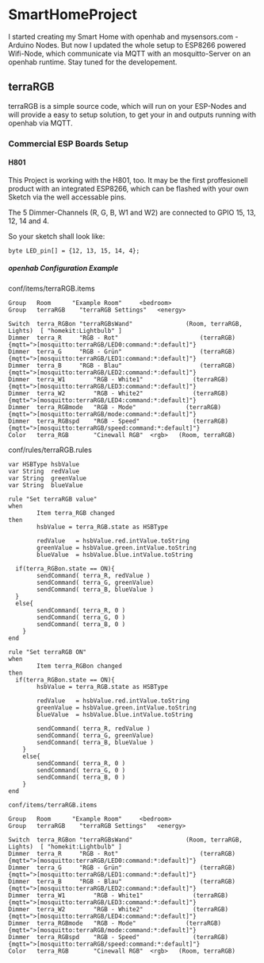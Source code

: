 # SmartHomeProject
I started creating my Smart Home with openhab and mysensors.com - Arduino Nodes. But now I updated the whole setup to ESP8266 powered Wifi-Node, which communicate via MQTT with an mosquitto-Server on an openhab runtime.
Stay tuned for the developement.

## terraRGB
terraRGB is a simple source code, which will run on your ESP-Nodes and will provide a easy to setup solution, to get your in and outputs running with openhab via MQTT.

### Commercial ESP Boards Setup
#### H801
This Project is working with the H801, too. It may be the first proffesionell product with an integrated ESP8266, which can be flashed with your own Sketch via the well accessable pins.

The 5 Dimmer-Channels (R, G, B, W1 and W2) are connected to GPIO 15, 13, 12, 14 and 4.

So your sketch shall look like:
     
    byte LED_pin[] = {12, 13, 15, 14, 4};

##### openhab Configuration Example
conf/items/terraRGB.items

    Group	Room	  "Example Room"     <bedroom>
    Group	terraRGB	"terraRGB Settings"   <energy>

    Switch 	terra_RGBon	"terraRGBsWand"				  (Room, terraRGB, Lights)  [ "homekit:Lightbulb" ]
    Dimmer	terra_R		"RGB - Rot"					  	  (terraRGB)		{mqtt=">[mosquitto:terraRGB/LED0:command:*:default]"}
    Dimmer	terra_G		"RGB - Grün"				      (terraRGB)		{mqtt=">[mosquitto:terraRGB/LED1:command:*:default]"}
    Dimmer	terra_B		"RGB - Blau"				  	  (terraRGB)		{mqtt=">[mosquitto:terraRGB/LED2:command:*:default]"}
    Dimmer	terra_W1		"RGB - White1"			    (terraRGB)		{mqtt=">[mosquitto:terraRGB/LED3:command:*:default]"}
    Dimmer	terra_W2		"RGB - White2"			    (terraRGB)		{mqtt=">[mosquitto:terraRGB/LED4:command:*:default]"}
    Dimmer	terra_RGBmode	"RGB - Mode"		  	  (terraRGB)		{mqtt=">[mosquitto:terraRGB/mode:command:*:default]"}
    Dimmer	terra_RGBspd	"RGB - Speed"		  		(terraRGB)		{mqtt=">[mosquitto:terraRGB/speed:command:*:default]"}
    Color  	terra_RGB   	"Cinewall RGB"	<rgb>	(Room, terraRGB)

conf/rules/terraRGB.rules

    var HSBType hsbValue
    var String  redValue
    var String  greenValue
    var String  blueValue

    rule "Set terraRGB value"
    when
            Item terra_RGB changed
    then
            hsbValue = terra_RGB.state as HSBType

            redValue   = hsbValue.red.intValue.toString
            greenValue = hsbValue.green.intValue.toString
            blueValue  = hsbValue.blue.intValue.toString

      if(terra_RGBon.state == ON){
            sendCommand( terra_R, redValue )
            sendCommand( terra_G, greenValue)
            sendCommand( terra_B, blueValue )
      }
      else{
            sendCommand( terra_R, 0 )
            sendCommand( terra_G, 0 )
            sendCommand( terra_B, 0 )
        }
    end

    rule "Set terraRGB ON"
    when
            Item terra_RGBon changed
    then
      if(terra_RGBon.state == ON){
            hsbValue = terra_RGB.state as HSBType

            redValue   = hsbValue.red.intValue.toString
            greenValue = hsbValue.green.intValue.toString
            blueValue  = hsbValue.blue.intValue.toString

            sendCommand( terra_R, redValue )
            sendCommand( terra_G, greenValue)
            sendCommand( terra_B, blueValue )
        }
        else{
            sendCommand( terra_R, 0 )
            sendCommand( terra_G, 0 )
            sendCommand( terra_B, 0 )
        }
    end
    
    conf/items/terraRGB.items

    Group	Room	  "Example Room"     <bedroom>
    Group	terraRGB	"terraRGB Settings"   <energy>

    Switch 	terra_RGBon	"terraRGBsWand"				  (Room, terraRGB, Lights)  [ "homekit:Lightbulb" ]
    Dimmer	terra_R		"RGB - Rot"					  	  (terraRGB)		{mqtt=">[mosquitto:terraRGB/LED0:command:*:default]"}
    Dimmer	terra_G		"RGB - Grün"				      (terraRGB)		{mqtt=">[mosquitto:terraRGB/LED1:command:*:default]"}
    Dimmer	terra_B		"RGB - Blau"				  	  (terraRGB)		{mqtt=">[mosquitto:terraRGB/LED2:command:*:default]"}
    Dimmer	terra_W1		"RGB - White1"			    (terraRGB)		{mqtt=">[mosquitto:terraRGB/LED3:command:*:default]"}
    Dimmer	terra_W2		"RGB - White2"			    (terraRGB)		{mqtt=">[mosquitto:terraRGB/LED4:command:*:default]"}
    Dimmer	terra_RGBmode	"RGB - Mode"		  	  (terraRGB)		{mqtt=">[mosquitto:terraRGB/mode:command:*:default]"}
    Dimmer	terra_RGBspd	"RGB - Speed"		  		(terraRGB)		{mqtt=">[mosquitto:terraRGB/speed:command:*:default]"}
    Color  	terra_RGB   	"Cinewall RGB"	<rgb>	(Room, terraRGB)
